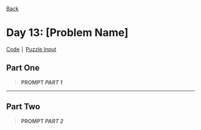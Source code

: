[Back](../README.md)

# Day 13: [Problem Name]

[Code](./index.js) │ [Puzzle Input](./data.txt)

## Part One

> **PROMPT _PART 1_**

---

## Part Two

> **PROMPT _PART 2_**
